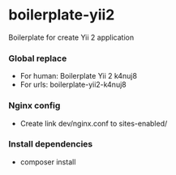 # boilerplate-yii2
Boilerplate for create Yii 2 application


### Global replace

- For human: Boilerplate Yii 2 k4nuj8
- For urls: boilerplate-yii2-k4nuj8


### Nginx config

- Create link dev/nginx.conf to sites-enabled/


### Install dependencies

- composer install